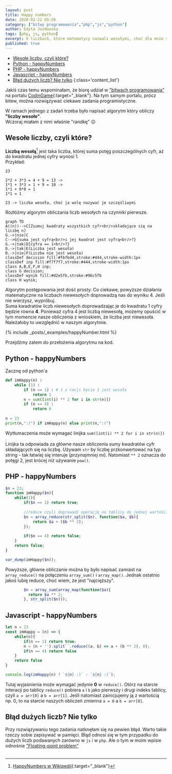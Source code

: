 ```yaml
---
layout: post
title: Happy numbers
date: 2020-02-22 05:50
category: ["bitwy programowania","php","js","python"]
author: Edyta Jozdowska
tags: [php, js, python]
excerpt: O liczbach, które matematycy nazwali wesołymi, choć dla mnie są szczęśliwymi.
published: true
---
```

- [Wesołe liczby, czyli które?](#weso%c5%82e-liczby-czyli-kt%c3%b3re)
- [Python - happyNumbers](#python---happynumbers)
- [PHP - happyNumbers](#php---happynumbers)
- [Javascript - happyNumbers](#javascript---happynumbers)
- [Błąd dużych liczb? Nie tylko](#b%c5%82%c4%85d-du%c5%bcych-liczb-nie-tylko)
{:class='content_list'}


Jakiś czas temu wspominałam, że biorę udział w ["bitwach programowania"](../kategoria/bitwy%20programowania/) na portalu [CodinGame](https://www.codingame.com/){:target="_blank"}. Na tym samym portalu, prócz bitew, można rozwiązywać ciekawe zadania programistyczne.  

W ramach jednego z zadań trzeba było napisać algorytm który obliczy **"liczby wesołe"**.  
Wczoraj miałam z nimi właśnie "randkę" :wink:
## Wesołe liczby, czyli które?
**Liczbą wesołą**[^1] jest taka liczba, której suma potęg poszczególnych cyfr, aż do kwadratu jednej cyfry wynosi 1.  
Przykład:
```config
23 

2*2 + 3*3 = 4 + 9 = 13 ->
1*1 + 3*3 = 1 + 9 = 10 -> 
1*1 + 0*0 = 1
1*1 = 1

23 -> liczba wesoła, choć ja wolę nazywać je szczęśliwymi
``` 


Rozłóżmy algorytm obliczania liczb wesołych na czynniki pierwsze. 

```graph
graph TD
A((n))-->C[Zsumuj kwadraty wszystkich cyfr<br/>składające się na liczbę n]
G.->|nie|C
C-->G{suma jest cyfrą<br/>i jej kwadrat jest cyfrą<br/>?}
G.->|tak|D{cyfra == 1<br/>?}
D.->|tak|E(Liczba jest wesoła)
D.->|nie|F(Liczba nie jest wesoła)
classDef decision fill:#fbfbd4,stroke:#444,stroke-width:1px
classDef inp fill:#f7f7f7,stroke:#444,stroke-width:1px
class A,B,E,F,H inp;
class G decision;
classDef wynik fill:#d2e5fb,stroke:#96c5fb
class H wynik;
```
Algorytm postępowania jest dość prosty. Co ciekawe, powyższe działania matematyczne na liczbach niewesołych doprowadzą nas do wyniku 4. Jeśli nie wierzysz, wypróbuj.  
Suma kwadratów liczb niewesołych doprowadzając je do kwadratu 1 cyfry będzie równa **4**. Ponieważ cyfra 4 jest liczbą niewesołą, możemy opuścić w tym momencie nasze obliczenia z wnioskiem, że liczba jest niewesoła.
Należałoby to uwzględnić w naszym algorytmie.


{% include _posts/_examples/happyNumber.html %}

Przejdźmy zatem do przełożenia algorytmu na kod.

## Python - happyNumbers
 Zacznę od python'a

```python
def imHappy(n) : 
    while (1) : 
        if (n == 1) : # 1 z racji bycia 1 jest wesoła
            return 1
        n = sum([int(i) ** 2 for i in str(n)]) 
        if (n == 4) : 
            return 0
    
n = 23
print(n,":)") if imHappy(n) else print(n,":(")
```

Wytłumaczenia może wymagać linijka `sum([int(i) ** 2 for i in str(n)]) `.  
Linijka ta odpowiada za główne nasze obliczenia sumy kwadratów cyfr składających się na liczbę. Używam `str` by liczbę przkonwertować na typ string - tak łatwiej się interuje (_przynajmniej mi_). Natomiast `** 2` oznacza do potęgi 2, jest krócej niż używanie `pow()`.
## PHP - happyNumbers

```php
$n = 23;
function imHappy($n){
    while(1){
        if($n == 1) return true;
        
        //reduce czyli doprowadź operację na tablicy do jednej wartości
        $n = array_reduce(str_split($n), function($a, $b){
            return $a + ($b ** 2);
        });        
        
        if($n == 4) return false;
    }
    return false;
}

var_dump(imHappy($n));
```

Powyższe, główne obliczanie można by było napisać zamiast na `array_reduce()` na połączeniu `array_sum()` i `array_map()`. Jednak ostatnio jakoś lubię reduce, choć wiem, że jest "najcięższy".

```php
        $n = array_sum(array_map(function($a){          
          return $a ** 2;
        }, str_split($n)));
```

## Javascript - happyNumbers

```js
let n = 23
const imHappy = (n) => {
    while(n){
        if(n == 1) return true;
        n = (n + '').split``.reduce((a, b) => a + (b ** 2), 0);
        if(n == 4) return false
    }
    return false
}

console.log(imHappy(n) ? `${n} :)` : `${n} :(`);
```
Tutaj wyjaśnienia może wymagać jedynie **0** w `reduce()`. Otórz na starcie interacji po tablicy `reduce()` pobiera  `a` i `b` jako pierwszy i drugi indeks tablicy, czyli `a = arr[0]` a `b = arr[1]`. Jeśli natomiast zainicjujemy ją z wartością np. 0, to na starcie naszych obliczeń zmienna `a = 0` a `b = arr[0]`.

## Błąd dużych liczb? Nie tylko
Przy rozwiązywaniu tego zadania natknęłam się na pewien błąd. Warto takie rzeczy sobie zapisywać w pamięci. 
Błąd odnosi się w tym przypadku do dużych liczb podawanych zarówno w `js` i w `php`. Ale o tym w moim wpisie odnośnie ["Floating-point problem"](../floating-point-problem)
<br/><br/>


[^1]:[HappyNumbers w Wikipedii](https://en.wikipedia.org/wiki/Happy_number){:target="_blank"}